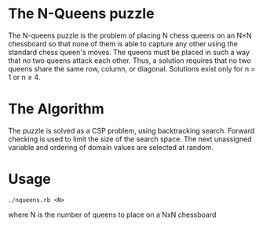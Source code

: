 # The N-Queens puzzle #

The N-queens puzzle is the problem of placing N chess queens on an N×N chessboard so that none of them is able to capture any other using the standard chess queen's moves. The queens must be placed in such a way that no two queens attack each other. Thus, a solution requires that no two queens share the same row, column, or diagonal. Solutions exist only for n = 1 or n ≥ 4.

# The Algorithm #

The puzzle is solved as a CSP problem, using backtracking search. Forward checking is used to limit the size of the search space. The next unassigned variable and ordering of domain values are selected at random.

# Usage #
`./nqueens.rb <N>`

where N is the number of queens to place on a NxN chessboard
